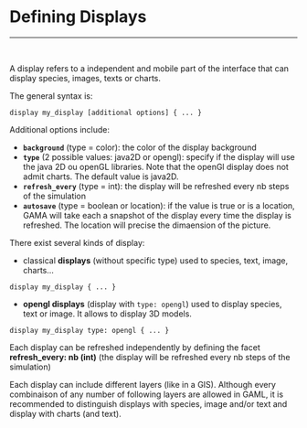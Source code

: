 # Defining Displays

---



<br />

A display refers to a independent and mobile part of the interface that can display species, images, texts or charts.

The general syntax is:
```
display my_display [additional options] { ... }
```

Additional options include:
  * **`background`** (type = color): the color of the display background
  * **`type`** (2 possible values: java2D or opengl): specify if the display will use the java 2D ou openGL libraries. Note that the openGl display does not admit charts. The default value is java2D.
  * **`refresh_every`** (type = int): the display will be refreshed every nb steps of the simulation
  * **`autosave`** (type = boolean or location): if the value is true or is a location, GAMA will take each a snapshot of the display every time the display is refreshed. The location will precise the dimaension of the picture.


There exist several kinds of display:
  * classical **displays** (without specific type) used to species, text, image, charts...
```
display my_display { ... }
```
  * **opengl displays** (display with `type: opengl`) used to display species, text or image. It allows to display 3D models.
```
display my_display type: opengl { ... }
```

Each display can be refreshed independently by defining the facet **refresh\_every: nb (int)** (the display will be refreshed every nb steps of the simulation)

Each display can include different layers (like in a GIS). Although every combinaison of any number of following layers are allowed in GAML, it is recommended to distinguish displays with species, image and/or text and display with charts (and text).